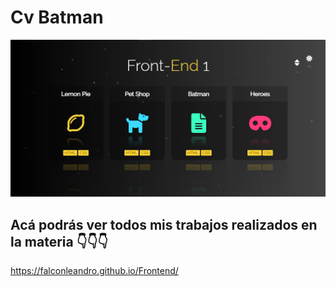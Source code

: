 # Cv Batman


![Vista Previa](img/unknown.png)



## Acá podrás ver todos mis trabajos realizados en la materia 👇👇👇

https://falconleandro.github.io/Frontend/

